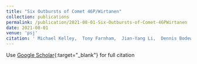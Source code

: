 ```yaml
---
title: "Six Outbursts of Comet 46P/Wirtanen"
collection: publications
permalink: /publication/2021-08-01-Six-Outbursts-of-Comet-46PWirtanen
date: 2021-08-01
venue: 'psj'
citation: ' Michael Kelley,  Tony Farnham,  Jian-Yang Li,  Dennis Bodewits,  Colin Snodgrass,  Johannes Allen,  Eric Bellm,  Michael Coughlin,  Andrew Drake,  Dmitry Duev,  Matthew Graham,  Thomas Kupfer,  Frank Masci,  Dan Reiley,  Richard Walters,  M. Dominik,  U. Jørgensen,  A. Andrews,  N. Bach-Møller,  V. Bozza,  M. Burgdorf,  J. Campbell-White,  S. Dib,  Y. Fujii,  T. Hinse,  M. Hundertmark,  E. Khalouei,  P. Longa-Peña,  M. Rabus,  S. Rahvar,  S. Sajadian,  J. Skottfelt,  J. Southworth,  J. Tregloan-Reed,  E. Unda-Sanzana, &quot;Six Outbursts of Comet 46P/Wirtanen.&quot; psj, 2021.'
---
```

Use [Google Scholar](https://scholar.google.com/scholar?q=Six+Outbursts+of+Comet+46P/Wirtanen){:target="_blank"} for full citation